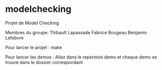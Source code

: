 modelchecking
=============

Projet de Model Checking

Membres du groupe:
Thibault Lapassade
Fabrice Rougeau
Benjamin Lefebvre

Pour lancer le projet : make

Pour lancer les demos :
Allez dans le repertoire demo et chaque demo se trouve dans le dossier correspondant